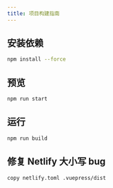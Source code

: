 ```yaml
---
title: 项目构建指南
---
```


## 安装依赖
```sh
npm install --force
```

## 预览
```sh
npm run start
```

## 运行
```sh
npm run build
```

## 修复 Netlify 大小写 bug
```sh
copy netlify.toml .vuepress/dist
```